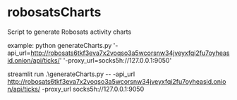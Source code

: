 # robosatsCharts
Script to generate Robosats activity charts

example:
python generateCharts.py '-api_url=http://robosats6tkf3eva7x2voqso3a5wcorsnw34jveyxfqi2fu7oyheasid.onion/api/ticks/' '-proxy_url=socks5h://127.0.0.1:9050'

streamlit run .\generateCharts.py -- -api_url http://robosats6tkf3eva7x2voqso3a5wcorsnw34jveyxfqi2fu7oyheasid.onion/api/ticks/  -proxy_url socks5h://127.0.0.1:9050
